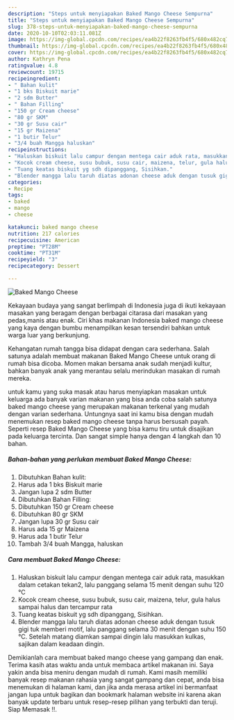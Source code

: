 ```yaml
---
description: "Steps untuk menyiapakan Baked Mango Cheese Sempurna"
title: "Steps untuk menyiapakan Baked Mango Cheese Sempurna"
slug: 378-steps-untuk-menyiapakan-baked-mango-cheese-sempurna
date: 2020-10-10T02:03:11.081Z
image: https://img-global.cpcdn.com/recipes/ea4b22f8263fb4f5/680x482cq70/baked-mango-cheese-foto-resep-utama.jpg
thumbnail: https://img-global.cpcdn.com/recipes/ea4b22f8263fb4f5/680x482cq70/baked-mango-cheese-foto-resep-utama.jpg
cover: https://img-global.cpcdn.com/recipes/ea4b22f8263fb4f5/680x482cq70/baked-mango-cheese-foto-resep-utama.jpg
author: Kathryn Pena
ratingvalue: 4.8
reviewcount: 19715
recipeingredient:
- " Bahan kulit"
- "1 bks Biskuit marie"
- "2 sdm Butter"
- " Bahan Filling"
- "150 gr Cream cheese"
- "80 gr SKM"
- "30 gr Susu cair"
- "15 gr Maizena"
- "1 butir Telur"
- "3/4 buah Mangga haluskan"
recipeinstructions:
- "Haluskan biskuit lalu campur dengan mentega cair aduk rata, masukkan dalam cetakan tekan2, lalu panggang selama 15 menit dengan suhu 120 °C"
- "Kocok cream cheese, susu bubuk, susu cair, maizena, telur, gula halus sampai halus dan tercampur rata"
- "Tuang keatas biskuit yg sdh dipanggang, Sisihkan."
- "Blender mangga lalu taruh diatas adonan cheese aduk dengan tusuk gigi tuk memberi motif, lalu panggang selama 30 menit dengan suhu 150 °C. Setelah matang diamkan sampai dingin lalu masukkan kulkas, sajikan dalam keadaan dingin."
categories:
- Recipe
tags:
- baked
- mango
- cheese

katakunci: baked mango cheese 
nutrition: 217 calories
recipecuisine: American
preptime: "PT28M"
cooktime: "PT31M"
recipeyield: "3"
recipecategory: Dessert

---
```



![Baked Mango Cheese](https://img-global.cpcdn.com/recipes/ea4b22f8263fb4f5/680x482cq70/baked-mango-cheese-foto-resep-utama.jpg)

Kekayaan budaya yang sangat berlimpah di Indonesia juga di ikuti kekayaan masakan yang beragam dengan berbagai citarasa dari masakan yang pedas,manis atau enak. Ciri khas makanan Indonesia baked mango cheese yang kaya dengan bumbu menampilkan kesan tersendiri bahkan untuk warga luar yang berkunjung.


Kehangatan rumah tangga bisa didapat dengan cara sederhana. Salah satunya adalah membuat makanan Baked Mango Cheese untuk orang di rumah bisa dicoba. Momen makan bersama anak sudah menjadi kultur, bahkan banyak anak yang merantau selalu merindukan masakan di rumah mereka.



untuk kamu yang suka masak atau harus menyiapkan masakan untuk keluarga ada banyak varian makanan yang bisa anda coba salah satunya baked mango cheese yang merupakan makanan terkenal yang mudah dengan varian sederhana. Untungnya saat ini kamu bisa dengan mudah menemukan resep baked mango cheese tanpa harus bersusah payah.
Seperti resep Baked Mango Cheese yang bisa kamu tiru untuk disajikan pada keluarga tercinta. Dan sangat simple hanya dengan 4 langkah dan 10 bahan.


<!--inarticleads1-->

##### Bahan-bahan yang perlukan membuat Baked Mango Cheese:

1. Dibutuhkan  Bahan kulit:
1. Harus ada 1 bks Biskuit marie
1. Jangan lupa 2 sdm Butter
1. Dibutuhkan  Bahan Filling:
1. Dibutuhkan 150 gr Cream cheese
1. Dibutuhkan 80 gr SKM
1. Jangan lupa 30 gr Susu cair
1. Harus ada 15 gr Maizena
1. Harus ada 1 butir Telur
1. Tambah 3/4 buah Mangga, haluskan




<!--inarticleads2-->

##### Cara membuat  Baked Mango Cheese:

1. Haluskan biskuit lalu campur dengan mentega cair aduk rata, masukkan dalam cetakan tekan2, lalu panggang selama 15 menit dengan suhu 120 °C
1. Kocok cream cheese, susu bubuk, susu cair, maizena, telur, gula halus sampai halus dan tercampur rata
1. Tuang keatas biskuit yg sdh dipanggang, Sisihkan.
1. Blender mangga lalu taruh diatas adonan cheese aduk dengan tusuk gigi tuk memberi motif, lalu panggang selama 30 menit dengan suhu 150 °C. Setelah matang diamkan sampai dingin lalu masukkan kulkas, sajikan dalam keadaan dingin.




Demikianlah cara membuat baked mango cheese yang gampang dan enak. Terima kasih atas waktu anda untuk membaca artikel makanan ini. Saya yakin anda bisa meniru dengan mudah di rumah. Kami masih memiliki banyak resep makanan rahasia yang sangat gampang dan cepat, anda bisa menemukan di halaman kami, dan jika anda merasa artikel ini bermanfaat jangan lupa untuk bagikan dan bookmark halaman website ini karena akan banyak update terbaru untuk resep-resep pilihan yang terbukti dan teruji. Siap Memasak !!. 
